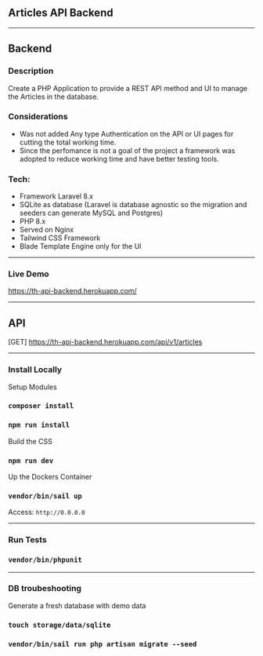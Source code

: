## Articles API Backend 

----

## Backend

### Description
Create a PHP Application to provide a REST API method and UI to manage the Articles in the database.

### Considerations
- Was not added Any type Authentication on the API or UI pages for cutting the total working time.
- Since the perfomance is not a goal of the project a framework was adopted to reduce working time and have better testing tools.

### Tech:
- Framework Laravel 8.x
- SQLite as database (Laravel is database agnostic so the migration and seeders can generate MySQL and Postgres)
- PHP 8.x
- Served on Nginx
- Tailwind CSS Framework
- Blade Template Engine only for the UI
---

### Live Demo
https://th-api-backend.herokuapp.com/

---
## API
[GET] https://th-api-backend.herokuapp.com/api/v1/articles

----

### Install Locally

Setup Modules
### `composer install`
### `npm run install`

Build the CSS
### `npm run dev`

Up the Dockers Container
### `vendor/bin/sail up`

Access: `http://0.0.0.0`

----

### Run Tests
### `vendor/bin/phpunit`

-----

### DB troubeshooting 
Generate a fresh database with demo data
### `touch storage/data/sqlite`
### `vendor/bin/sail run php artisan migrate --seed`

